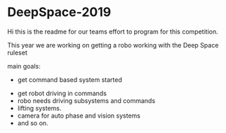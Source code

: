 # DeepSpace-2019

Hi this is the readme for our teams effort to program for this competition. 

This year we are working on getting a robo working with the Deep Space ruleset

main goals:
 + get command based system started
 - get robot driving in commands
  - robo needs driving subsystems and commands
 - lifting systems.
 - camera for auto phase and vision systems
 - and so on.
